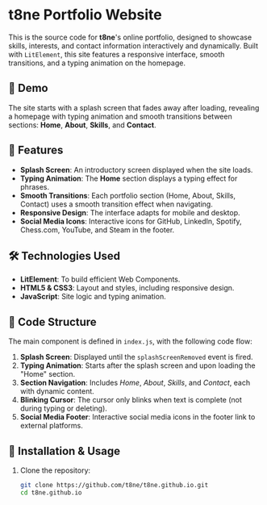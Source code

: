 # t8ne Portfolio Website

This is the source code for **t8ne**'s online portfolio, designed to showcase skills, interests, and contact information interactively and dynamically. Built with `LitElement`, this site features a responsive interface, smooth transitions, and a typing animation on the homepage.

## 🚀 Demo
The site starts with a splash screen that fades away after loading, revealing a homepage with typing animation and smooth transitions between sections: **Home**, **About**, **Skills**, and **Contact**.

## 🎨 Features

- **Splash Screen**: An introductory screen displayed when the site loads.
- **Typing Animation**: The **Home** section displays a typing effect for phrases.
- **Smooth Transitions**: Each portfolio section (Home, About, Skills, Contact) uses a smooth transition effect when navigating.
- **Responsive Design**: The interface adapts for mobile and desktop.
- **Social Media Icons**: Interactive icons for GitHub, LinkedIn, Spotify, Chess.com, YouTube, and Steam in the footer.

## 🛠️ Technologies Used

- **LitElement**: To build efficient Web Components.
- **HTML5 & CSS3**: Layout and styles, including responsive design.
- **JavaScript**: Site logic and typing animation.

## 📂 Code Structure

The main component is defined in `index.js`, with the following code flow:

1. **Splash Screen**: Displayed until the `splashScreenRemoved` event is fired.
2. **Typing Animation**: Starts after the splash screen and upon loading the "Home" section.
3. **Section Navigation**: Includes *Home*, *About*, *Skills*, and *Contact*, each with dynamic content.
4. **Blinking Cursor**: The cursor only blinks when text is complete (not during typing or deleting).
5. **Social Media Footer**: Interactive social media icons in the footer link to external platforms.

## 📖 Installation & Usage

1. Clone the repository:
   ```bash
   git clone https://github.com/t8ne/t8ne.github.io.git
   cd t8ne.github.io
